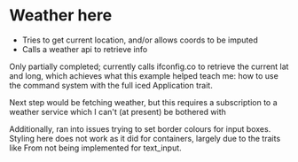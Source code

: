 # Weather here

- Tries to get current location, and/or allows coords to be imputed
- Calls a weather api to retrieve info

Only partially completed; currently calls ifconfig.co to retrieve the current lat and long, which achieves what this example helped teach me: how to use the command system with the full iced Application trait.

Next step would be fetching weather, but this requires a subscription to a weather service which I can't (at present) be bothered with

Additionally, ran into issues trying to set border colours for input boxes. Styling here does not work as it did for containers, largely due to the traits like From not being implemented for text_input.